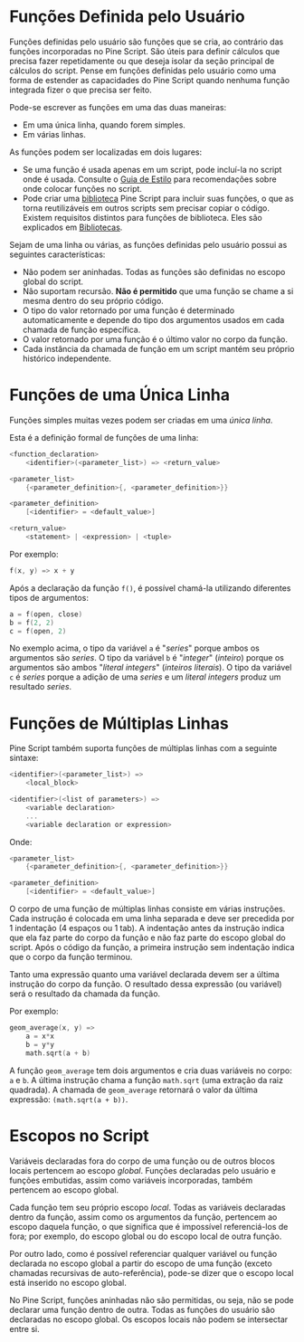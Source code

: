 
# Funções Definida pelo Usuário

Funções definidas pelo usuário são funções que se cria, ao contrário das funções incorporadas no Pine Script. São úteis para definir cálculos que precisa fazer repetidamente ou que deseja isolar da seção principal de cálculos do script. Pense em funções definidas pelo usuário como uma forma de estender as capacidades do Pine Script quando nenhuma função integrada fizer o que precisa ser feito.

Pode-se escrever as funções em uma das duas maneiras:

- Em uma única linha, quando forem simples.
- Em várias linhas.

As funções podem ser localizadas em dois lugares:

- Se uma função é usada apenas em um script, pode incluí-la no script onde é usada. Consulte o [Guia de Estilo](./000_style_guide.md) para recomendações sobre onde colocar funções no script.
- Pode criar uma [biblioteca](./000_library.md) Pine Script para incluir suas funções, o que as torna reutilizáveis em outros scripts sem precisar copiar o código. Existem requisitos distintos para funções de biblioteca. Eles são explicados em [Bibliotecas](./000_library.md).

Sejam de uma linha ou várias, as funções definidas pelo usuário possui as seguintes características:

- Não podem ser aninhadas. Todas as funções são definidas no escopo global do script.
- Não suportam recursão. __Não é permitido__ que uma função se chame a si mesma dentro do seu próprio código.
- O tipo do valor retornado por uma função é determinado automaticamente e depende do tipo dos argumentos usados em cada chamada de função específica.
- O valor retornado por uma função é o último valor no corpo da função.
- Cada instância da chamada de função em um script mantém seu próprio histórico independente.


# Funções de uma Única Linha

Funções simples muitas vezes podem ser criadas em uma _única linha_.

Esta é a definição formal de funções de uma linha:

```c
<function_declaration>
    <identifier>(<parameter_list>) => <return_value>

<parameter_list>
    {<parameter_definition>{, <parameter_definition>}}

<parameter_definition>
    [<identifier> = <default_value>]

<return_value>
    <statement> | <expression> | <tuple>
```

Por exemplo:

```c
f(x, y) => x + y
```

Após a declaração da função `f()`, é possível chamá-la utilizando diferentes tipos de argumentos:

```c
a = f(open, close)
b = f(2, 2)
c = f(open, 2)
```

No exemplo acima, o tipo da variável `a` é "_series_" porque ambos os argumentos são _series_. O tipo da variável `b` é "_integer_" (_inteiro_) porque os argumentos são ambos "_literal integers_" (_inteiros literais_). O tipo da variável `c` é _series_ porque a adição de uma _series_ e um _literal integers_ produz um resultado _series_.


# Funções de Múltiplas Linhas

Pine Script também suporta funções de múltiplas linhas com a seguinte sintaxe:

```c
<identifier>(<parameter_list>) =>
    <local_block>

<identifier>(<list of parameters>) =>
    <variable declaration>
    ...
    <variable declaration or expression>
```

Onde:

```c
<parameter_list>
    {<parameter_definition>{, <parameter_definition>}}

<parameter_definition>
    [<identifier> = <default_value>]
```

O corpo de uma função de múltiplas linhas consiste em várias instruções. Cada instrução é colocada em uma linha separada e deve ser precedida por 1 indentação (4 espaços ou 1 tab). A indentação antes da instrução indica que ela faz parte do corpo da função e não faz parte do escopo global do script. Após o código da função, a primeira instrução sem indentação indica que o corpo da função terminou.

Tanto uma expressão quanto uma variável declarada devem ser a última instrução do corpo da função. O resultado dessa expressão (ou variável) será o resultado da chamada da função.

Por exemplo:

```c
geom_average(x, y) =>
    a = x*x
    b = y*y
    math.sqrt(a + b)
```

A função `geom_average` tem dois argumentos e cria duas variáveis no corpo: `a` e `b`. A última instrução chama a função `math.sqrt` (uma extração da raiz quadrada). A chamada de `geom_average` retornará o valor da última expressão: `(math.sqrt(a + b))`.


# Escopos no Script

Variáveis declaradas fora do corpo de uma função ou de outros blocos locais pertencem ao escopo _global_. Funções declaradas pelo usuário e funções embutidas, assim como variáveis incorporadas, também pertencem ao escopo global.

Cada função tem seu próprio escopo _local_. Todas as variáveis declaradas dentro da função, assim como os argumentos da função, pertencem ao escopo daquela função, o que significa que é impossível referenciá-los de fora; por exemplo, do escopo global ou do escopo local de outra função.

Por outro lado, como é possível referenciar qualquer variável ou função declarada no escopo global a partir do escopo de uma função (exceto chamadas recursivas de auto-referência), pode-se dizer que o escopo local está inserido no escopo global.

No Pine Script, funções aninhadas não são permitidas, ou seja, não se pode declarar uma função dentro de outra. Todas as funções do usuário são declaradas no escopo global. Os escopos locais não podem se intersectar entre si.


<!-- # Funções que Retornam Múltiplos Resultados -->

